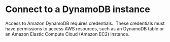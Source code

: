 # Connect to a DynamoDB instance

Access to Amazon DynamoDB requires credentials.&nbsp; These credentials must have permissions to access AWS resources, such as an DynamoDB table or an Amazon Elastic Compute Cloud (Amazon EC2) instance. &nbsp;

